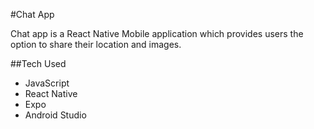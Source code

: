 #Chat App

Chat app is a React Native Mobile application which provides
users the option to share their location and images.

##Tech Used

- JavaScript
- React Native
- Expo
- Android Studio
